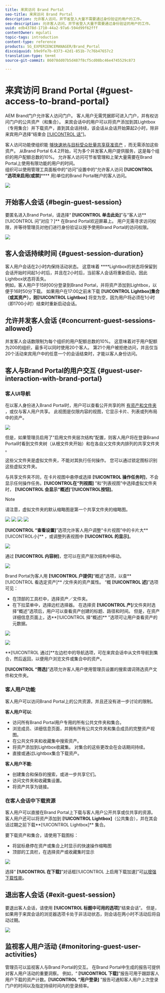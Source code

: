 ```yaml
---
title: 来宾访问 Brand Portal
seo-title: 来宾访问 Brand Portal
description: 允许客人访问，并节省登入大量不需要通过身份验证的用户的工作。
seo-description: 允许客人访问，并节省登入大量不需要通过身份验证的用户的工作。
uuid: edb4378d-1710-44a2-97a6-594d99f62fff
contentOwner: mgulati
topic-tags: introduction
content-type: reference
products: SG_EXPERIENCEMANAGER/Brand_Portal
discoiquuid: b9e9fe7b-0373-42d1-851b-7c76b47657c2
translation-type: tm+mt
source-git-commit: 86078dd07b5d487f8cf5cd08bc46e4745529c873

---
```



# 来宾访问 Brand Portal {#guest-access-to-brand-portal}

AEM Brand门户允许客人访问门户。 客人用户无需凭据即可进入门户，并有权访问门户的公共资产（和集合）。 来宾会话中的用户可以将资产添加到其Lightbox（专用集合）并下载资产，直到其会话持续，该会话从会话开始算起2小时，除非来宾用户选择“结束会 [[!UICONTROL 话”]](#exit-guest-session)。

客人访问功能使组织能 [够快速地与目标受众批量共享获准资产](../using/brand-portal-sharing-folders.md#how-to-share-folders) ，而无需添加这些资产。 从Brand Portal 6.4.2开始，可为多个并发客人用户提供服务，这是每个组织的用户配额总数的10%。 允许客人访问可节省管理和上架大量需要在Brand Portal上使用有限功能的用户的时间。\
组织可以使用管理工具面板中的“访问”设置中的“允许客人访问 **[!UICONTROL ”选项来启用(或禁]****** 用)单位的Brand Portal帐户的客人访问。

<!--
Comment Type: annotation
Last Modified By: mgulati
Last Modified Date: 2018-08-17T10:42:59.879-0400
Removed the first para: "AEM Assets Brand Portal allows public users to enter the portal anonymously and have restricted access to the allowed public resources as guests. Organization users with guest role need not seek access and authentication from administrators."
-->

![](assets/enable-guest-access.png)

## 开始客人会话 {#begin-guest-session}

要匿名进入Brand Portal，请选择“ **[!UICONTROL 单击此处]**”与“客人访**[!UICONTROL &#x200B;问”对应？]** 在Brand Portal欢迎屏幕上。 用户无需寻求访问权限，并等待管理员对他们进行身份验证以授予使用Brand Portal的访问权限。

![](assets/bp-login-screen.png)

## 客人会话持续时间 {#guest-session-duration}

客人用户会话在2小时内保持活动状态。 这意味着 ****Lightbox的状态将保留到会话开始时间起1小时后，并且在2小时后，当前客人会话将重新启动，因此Lightbox状态将丢失。\
例如，客人用户于15时00分登录到Brand Portal，并将资产添加到Lightbox，以便于16时50分下载。 如果用户在17:00之前未下载 **[!UICONTROL Lightbox]**集合（或其资产），则**[!UICONTROL  Lightbox]** 将变为空，因为用户将必须在1小时（即1700小时）结束时重新启动会话。

## 允许并发客人会话 {#concurrent-guest-sessions-allowed}

并发客人会话数限制为每个组织的用户配额总数的10%。 这意味着对于用户配额为200的组织，最多可以同时使用20个客人。 第21个用户被拒绝访问，并且仅当20个活动来宾用户中的任意一个的会话结束时，才能以客人身份访问。

## 客人与Brand Portal的用户交互 {#guest-user-interaction-with-brand-portal}

### 客人UI导航

在以客人身份进入Brand Portal时，用户可以查看公开共享的所 [有资产和文件夹](../using/brand-portal-sharing-folders.md#sharefolders) ，或仅与客人用户共享。 此视图是仅限内容的视图，它显示卡片、列表或列布局中的资产。

![](assets/disabled-folder-hierarchy1.png)

但是，如果管理员启用了“启用文件夹层次结构”配置，则客人用户将在登录Brand Portal时看到文件夹树（从根文件夹开始）和在各自父文件夹内排列的共享文件夹 [](../using/brand-portal-general-configuration.md#main-pars-header-1621071021) 。

这些父文件夹是虚拟文件夹，不能对其执行任何操作。 您可以通过锁定图标识别这些虚拟文件夹。

与共享文件夹不同，在卡片视图中悬停或选择 **[!UICONTROL 操作任务时]**，不会显示任何操作任务。**[!UICONTROL &#x200B;在“列视图]** ”和“列表视图”中选择虚拟文件夹时， **[!UICONTROL 会显示“概述]**”**[!UICONTROL &#x200B;按钮]**。

>[!NOTE]
>
>请注意，虚拟文件夹的默认缩略图是第一个共享文件夹的缩略图。

![](assets/enabled-hierarchy1.png) ![](assets/hierarchy1-nonadmin.png) ![](assets/hierarchy-nonadmin.png) ![](assets/hierarchy2-nonadmin.png)

**[!UICONTROL “查看设置]**”选项允许客人用户调整“卡片视图”中的卡片大**[!UICONTROL &#x200B;小]** ，或调整列表视图中 **[!UICONTROL 的显示]**。

![](assets/nav-guest-user.png)

通过 **[!UICONTROL 内容树]**，您可以在资产层次结构中移动。

![](assets/guest-login-ui.png)

Brand Portal为客人用 **[!UICONTROL 户提供]**“概述”选项，以查**[!UICONTROL &#x200B;看选定资产]** /文件夹的资产属性。 “概 **[!UICONTROL 述]**”选项可见：

* 在顶部的工具栏中，选择资产／文件夹。
* 在下拉菜单中，选择边栏选择器。
在选择资 **[!UICONTROL 产]**/文件夹时选择“概述”选项后，用户可以查看资产创建的标题、路径和时间。 但是，在资产详细信息页面上，选**[!UICONTROL &#x200B;择“概述]** ”选项可让用户查看资产的元数据。

![](assets/overview-option-1.png)

![](assets/overview-rail-selector-1.png)<br />

**[!UICONTROL 通过]**左边栏中的导航选项，可在来宾会话中从文件导航到集合，然后返回，以便用户浏览文件或集合中的资产。

**[!UICONTROL “筛选]**”选项允许客人用户使用管理员设置的搜索谓词筛选资产文件和文件夹。

### 客人用户功能

客人用户可以访问Brand Portal上的公共资源，并且还没有进一步讨论的限制。

**客人用户可以**:

* 访问所有Brand Portal用户专用的所有公共文件夹和集合。
* 浏览成员、详细信息页面，并拥有所有公共文件夹和集合成员的完整资产视图。
* 在公共文件夹和收藏集中搜索资产。
* 将资产添加到Lightbox收藏集。 对集合的这些更改会在会话期间持续。
* 直接或通过Lightbox集合下载资产。

**客人用户不能**:

* 创建集合和保存的搜索，或进一步共享它们。
* 访问文件夹和收藏集设置。
* 将资产共享为链接。

### 在客人会话中下载资源

客人用户可以直接在Brand Portal上下载与客人用户公开共享或仅共享的资源。 客人用户还可以将资产添加到 **[!UICONTROL Lightbox]**（公共集合），并在其会话过期之前下载**[!UICONTROL  Lightbox]** 集合。

要下载资产和集合，请使用下载图标：

* 将鼠标悬停在资产或集合上时显示的快速操作缩略图
* 顶部的工具栏，在选择资产或收藏集时显示

![](assets/download-on-guest.png)

选择“ **[!UICONTROL 在下载]**”对话框[!UICONTROL 上启用下载加速]”可[以增强下载性能](../using/accelerated-download.md)。

## 退出客人会话 {#exit-guest-session}

要退出客人会话，请使用 **[!UICONTROL 标题中可用的选项]**“结束会话”。 但是，如果用于来宾会话的浏览器选项卡处于非活动状态，则会话在两小时不活动后将自动过期。

![](assets/end-guest-session.png)

## 监视客人用户活动 {#monitoring-guest-user-activities}

管理员可以监视客人与Brand Portal的交互。 在Brand Portal中生成的报告可提供对客人用户活动的重要洞察。 例如，“ **[!UICONTROL 下载]**”报告可用于跟踪客人用户下载的资产计数。**[!UICONTROL “用户登录]** ”报告可通知客人用户上次登录门户的时间以及指定持续时间内的登录频率。
